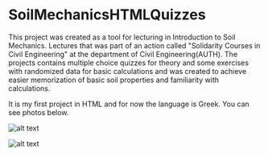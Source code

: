 # SoilMechanicsHTMLQuizzes

This project was created as a tool for lecturing in Introduction to Soil Mechanics. Lectures that was part of an action called "Solidarity Courses in Civil Engineering" at the department of Civil Engineering(AUTH). The projects contains multiple choice quizzes for theory and some exercises with randomized data for basic calculations and was created to achieve easier memorization of basic soil properties and familiarity with calculations. 

It is my first project in HTML and for now the language is Greek. You can see photos below.

![alt text](https://github.com/vagakias/SoilMechanicsHTMLQuizzes/blob/master/PhysicalProperties1.html.png)

![alt text](https://github.com/vagakias/SoilMechanicsHTMLQuizzes/blob/master/StressCalculation.html.png)
